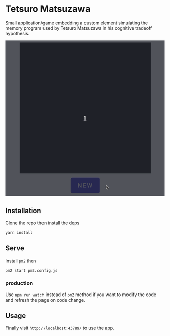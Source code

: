 # Tetsuro Matsuzawa

Small application/game embedding a custom element simulating the memory program used by Tetsuro Matsuzawa in his cognitive tradeoff hypothesis.

<p align="center">
  <img src="./presentation.gif">
</p>

## Installation

Clone the repo then install the deps

```bash
yarn install
```

## Serve

Install `pm2` then

```bash
pm2 start pm2.config.js
```

### production

Use `npm run watch` instead of `pm2` method if you want to modify the code and refresh the page on code change.

## Usage

Finally visit `http://localhost:43789/` to use the app.